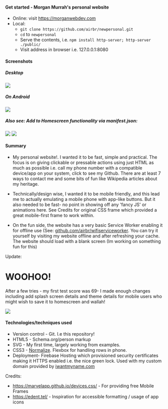 #### Get started - Morgan Murrah's personal website

 * Online: visit https://morganwebdev.com
* Local: 
  * `git clone https://github.com/airbr/newpersonal.git`
  * `cd` to `newpersonal`
  * Serve the contents, i.e. `npm install http-server; http-server ./public/`
  * Visit address in browser i.e. 127.0.0.1:8080


#### Screenshots

##### Desktop

![](readme-assets/desktopmain.png)

##### On Android

![](readme-assets/androidmain.png)

##### Also see: Add to Homescreen functionality via manifest.json:

![](readme-assets/customsplash.png)
![](readme-assets/homescreen.png)
   
#### Summary

 * My personal website!. I wanted it to be fast, simple and practical. The focus is on giving clickable or pressable actions using just HTML as much as possible i.e. call my phone number with a compatible device/app on your system, click to see my Github. There are at least 7 ways to contact me and some bits of fun like Wikipedia articles about my heritage.
 
 * Technically/design wise, I wanted it to be mobile friendly, and this lead me to actually emulating a mobile phone with app-like buttons. But it also needed to be fast- no point in showing off any 'fancy JS' or animations here. See Credits for original CSS frame which provided a great mobile-first frame to work within.
 
 * On the fun side, the website has a very basic Service Worker enabling it for offline use (See: [github.com/airbr/wifiserviceworker](https://github.com/airbr/wifiServiceWorker). You can try it yourself by visiting my website offline and after refreshing your cache. The website should load with a blank screen (Im working on something fun for this)
 
  Update:
  
  # WOOHOO!
  After a few tries - my first test score was 69-  I made enough changes including add splash screen details and theme details for mobile users who might wish to save it to homescreen and wallah!
  
  ![](readme-assets/PWA100.png)
  
 
#### Technologies/techniques used

* Version control - Git. I.e this repository! 
* HTML5 - Schema.org/person markup
* SVG - My first time, largely working from examples.
* CSS3 - [Normalize](https://necolas.github.io/normalize.css/). Flexbox for handling rows in phone.
* Deployment-  Firebase Hosting which provisioned security certificates making it HTTPS enabled i.e. the nice green lock. Used with my custom domain provided by [iwantmyname.com](iwantmyname.com)



Credits:

* https://marvelapp.github.io/devices.css/ - For providing free Mobile Frames
* https://edent.tel/ - Inspiration for accessible formatting / usage of app icons